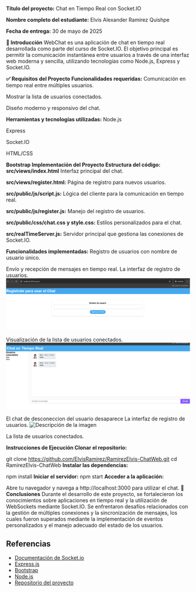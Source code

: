 **Título del proyecto:** Chat en Tiempo Real con Socket.IO

**Nombre completo del estudiante:** Elvis Alexander Ramirez Quishpe

**Fecha de entrega:** 30 de mayo de 2025

**📘 Introducción** WebChat es una aplicación de chat en tiempo real desarrollada como parte del curso de Socket.IO. El objetivo principal es permitir la comunicación instantánea entre usuarios a través de una interfaz web moderna y sencilla, utilizando tecnologías como Node.js, Express y Socket.IO.

**✅ Requisitos del Proyecto Funcionalidades requeridas:** Comunicación en tiempo real entre múltiples usuarios.

Mostrar la lista de usuarios conectados.

Diseño moderno y responsivo del chat.

**Herramientas y tecnologías utilizadas:** 
Node.js

Express

Socket.IO

HTML/CSS

**Bootstrap Implementación del Proyecto Estructura del código:**
**src/views/index.html** Interfaz principal del chat.

**src/views/register.html:** Página de registro para nuevos usuarios.

**src/public/js/script.js:** Lógica del cliente para la comunicación en tiempo real.

**src/public/js/register.js:** Manejo del registro de usuarios.

**src/public/css/chat.css y style.css:** Estilos personalizados para el chat.

**src/realTimeServer.js:** Servidor principal que gestiona las conexiones de Socket.IO.

**Funcionalidades implementadas:** Registro de usuarios con nombre de usuario único.

Envío y recepción de mensajes en tiempo real.
La interfaz de registro de usuarios.
![Descripción de la imagen](src/public/img/registro.png)

Visualización de la lista de usuarios conectados.
![Descripción de la imagen](src/public/img/usuarios.png)

El chat de desconeccion del usuario desaparece
La interfaz de registro de usuarios.
![Descripción de la imagen](src/public/img/desconetado.png)


La lista de usuarios conectados.



**Instrucciones de Ejecución Clonar el repositorio:**

 git clone https://github.com/ElvisRamirez/RamirezElvis-ChatWeb.git 
 cd RamirezElvis-ChatWeb 
**Instalar las dependencias:**

 npm install 
 **Iniciar el servidor:**
 npm start
 **Acceder a la aplicación:**

Abre tu navegador y navega a http://localhost:3000 para utilizar el chat. 
**💬 Conclusiones**
Durante el desarrollo de este proyecto, se fortalecieron los conocimientos sobre aplicaciones en tiempo real y la utilización de WebSockets mediante Socket.IO. Se enfrentaron desafíos relacionados con la gestión de múltiples conexiones y la sincronización de mensajes, los cuales fueron superados mediante la implementación de eventos personalizados y el manejo adecuado del estado de los usuarios.
## Referencias

- [Documentación de Socket.io](https://socket.io/docs/)
- [Express.js](https://expressjs.com/)
- [Bootstrap](https://getbootstrap.com/)
- [Node.js](https://nodejs.org/)
- [Repositorio del proyecto](https://github.com/ElvisRamirez/RamirezElvis-ChatWeb)
```



